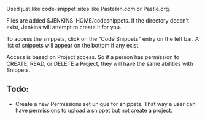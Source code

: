Used just like code-snippet sites like Pastebin.com or Pastie.org.

Files are added $JENKINS_HOME/codesnippets. If the directory doesn't exist, Jenkins will attempt to create it for you.

To access the snippets, click on the "Code Snippets" entry on the left bar.
A list of snippets will appear on the bottom if any exist.

Access is based on Project access. So if a person has permission to CREATE, READ, or DELETE a Project, they will have the same abilities with Snippets.

Todo:
-----
* Create a new Permissions set unique for snippets. That way a user can have permissions to upload a snippet but not create a project.
